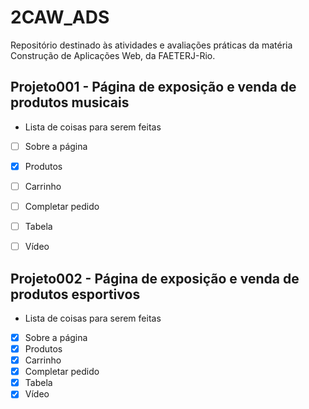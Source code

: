 # 2CAW_ADS
Repositório destinado às atividades e avaliações práticas da matéria Construção de Aplicações Web, da FAETERJ-Rio.



## Projeto001 - Página de exposição e venda de produtos musicais
* Lista de coisas para serem feitas
- [ ] Sobre a página
- [x] Produtos
- [ ] Carrinho
- [ ] Completar pedido
- [ ] Tabela
- [ ] Vídeo


## Projeto002 - Página de exposição e venda de produtos esportivos

* Lista de coisas para serem feitas
- [x] Sobre a página
- [x] Produtos
- [x] Carrinho
- [x] Completar pedido
- [x] Tabela
- [x] Vídeo
